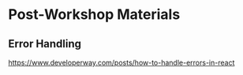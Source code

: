 # Post-Workshop Materials

## Error Handling

https://www.developerway.com/posts/how-to-handle-errors-in-react

